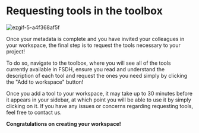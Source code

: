# Requesting tools in the toolbox

![ezgif-5-a4f368af5f](https://github.com/ssc-sp/datahub-docs/assets/56747050/6176805d-573e-4a6a-9641-d704a6beb02f)

Once your metadata is complete and you have invited your colleagues in your workspace, the final step is to request the tools necessary to your project!

To do so, navigate to the toolbox, where you will see all of the tools currently available in FSDH, ensure you read and understand the description of each tool and request the ones you need simply by clicking the "Add to workspace"
button!

Once you add a tool to your workspace, it may take up to 30 minutes before it appears in your sidebar, at which point you will be able to use it by simply clicking on it. If you have any issues or concerns regarding requesting tools,
feel free to contact us.

**Congratulations on creating your workspace!**
